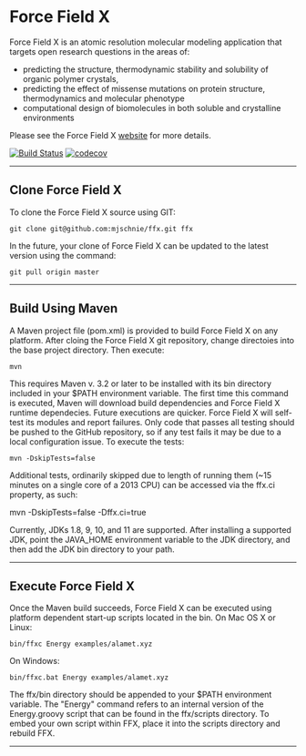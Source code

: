 
Force Field X 
=============

Force Field X is an atomic resolution molecular modeling application that targets open research questions in the areas of:
* predicting the structure, thermodynamic stability and solubility of organic polymer crystals,
* predicting the effect of missense mutations on protein structure, thermodynamics and molecular phenotype
* computational design of biomolecules in both soluble and crystalline environments

Please see the Force Field X [website](http://ffx.biochem.uiowa.edu) for more details.

[![Build Status](https://travis-ci.org/mjschnie/ffx.svg?branch=master)](https://travis-ci.org/mjschnie/ffx/)
[![codecov](https://codecov.io/gh/mjschnie/ffx/branch/master/graph/badge.svg)](https://codecov.io/gh/mjschnie/ffx)

---

## Clone Force Field X

To clone the Force Field X source using GIT:

    git clone git@github.com:mjschnie/ffx.git ffx

In the future, your clone of Force Field X can be updated to the latest version using the command:

    git pull origin master

---

## Build Using Maven

A Maven project file (pom.xml) is provided to build Force Field X on any platform. After cloing the Force Field X git repository, change directoies into the base project directory. Then execute:

    mvn

This requires Maven v. 3.2 or later to be installed with its bin directory included in your $PATH environment variable. The first time this command is executed, Maven will download build dependencies and Force Field X runtime dependecies. Future executions are quicker. Force Field X will self-test its modules and report failures. Only code that passes all testing should be pushed to the GitHub repository, so if any test fails it may be due to a local configuration issue. To execute the tests:

    mvn -DskipTests=false

Additional tests, ordinarily skipped due to length of running them (~15 minutes on a single core of a 2013 CPU) can be accessed via the ffx.ci property, as such:

   mvn -DskipTests=false -Dffx.ci=true

Currently, JDKs 1.8, 9, 10, and 11 are supported. 
After installing a supported JDK, point the JAVA\_HOME environment variable to the JDK directory, and then add the JDK bin directory to your path. 

---

## Execute Force Field X

Once the Maven build succeeds, Force Field X can be executed using platform dependent start-up scripts located in the bin. On Mac OS X or Linux:

    bin/ffxc Energy examples/alamet.xyz

On Windows:

    bin/ffxc.bat Energy examples/alamet.xyz

The ffx/bin directory should be appended to your $PATH environment variable. The "Energy" command refers to an internal version of the Energy.groovy script that can be found in the ffx/scripts directory. To embed your own script within FFX, place it into the scripts directory and rebuild FFX.

---
